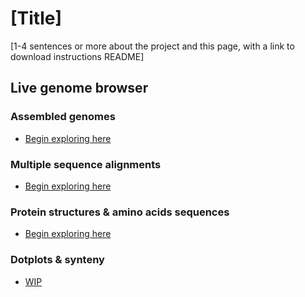 # [Title]

[1-4 sentences or more about the project and this page, with a link to download instructions README]

## Live genome browser

### Assembled genomes
- <a href="http://18.191.252.86/jbrowse2/?session=share-MvULDQhTxo&password=YEDVP" target="_blank">Begin exploring here</a>

### Multiple sequence alignments
- <a href="http://18.191.252.86/jbrowse2/?session=share-1pr93aQlwA&password=IYAAm" target="_blank">Begin exploring here</a>

### Protein structures & amino acids sequences
- <a href="http://18.191.252.86/jbrowse2/?session=share-rIOKlyay49&password=B9ZPu" target="_blank">Begin exploring here</a>

### Dotplots & synteny
- <a href="http://18.191.252.86/jbrowse2/?session=share-pIMekohoa7&password=lC4cd" target="_blank">WIP</a>

